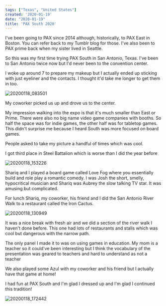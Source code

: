 ```yaml
---
tags: ["Texas", "United States"]
created: '2020-01-19'
date: "2020-01-19"
title: 'PAX South 2020'
---
```


I've been going to PAX since 2014 although, historically, to PAX East in Boston. You can refer back to my Tumblr blog for those. I've also been to PAX prime back when my sister lived in Seattle.

So this was my first time trying PAX South in San Antonio, Texas. I've been to San Antonio twice now but I'd never been to the convention center.

I woke up around 7 to prepare my makeup but I actually ended up sticking with just eyeliner and the contacts. I thought it'd take me longer to get them in too.

![20200118_083501](/images/20200118_083501.jpg)

My coworker picked us up and drove us to the center.

My impression walking into the expo is that it's much smaller than East or Prime. There were also no big name video game companies with booths. So half the space was for indie games, the other half was for tabletop games. This didn't surprise me because I heard South was more focused on board games.

People asked to take my picture a handful of times which was cool.

I got third place in Steel Battalion which is worse than I did the year before

![20200118_153226](/images/20200118_153226.jpg)

Shariq and I played a board game called Love Fog where you essentially build and role play a romantic comedy. I was Josh the short, smelly, hypocritical musician and Shariq was Aubrey the slow talking TV star. It was amusing but complicated.

For lunch Shariq, my coworker, his friend and I did the San Antonio River Walk to a restaurant called the Iron Cactus.

![20200118_130949](/images/20200118_130949.jpg)

It was a nice break with fresh air and we did a section of the river walk I haven't done before. This one had lots of restaurants and stalls which was cool but dangerous with the narrow path.

The only panel I made it to was on using games in education. My mom is a teacher so it could've been interesting but I think the vocabulary of the presentation was geared to teachers and hard to understand as not a teacher 

We also played some Azul with my coworker and his friend but I actually have that game at home!

I had fun at PAX South and I'm glad I dressed up and I'm glad I continued this tradition!

![20200118_172442](/images/20200118_172442.jpg)
